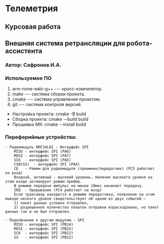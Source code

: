 # Телеметрия
## Курсовая работа
## Внешняя система ретрансляции для робота-ассистента
### Автор: Сафронов И.А.
### Используемое ПО
1. arm-none-eabi-g++ --- кросс-компилятор.
1. make --- система сборки проекта.
1. cmake --- система управления проектом.
1. git --- система контроля версий.

- Настройка проекта: 
    cmake -B build
- Сборка проекта:
    cmake --build build     
- Прошивка МК:
    cmake --install build 

### Переферийные устройства:
    - Радиомодуль NRF24L01 - Интерфейс SPI
        MISO - интерфейс SPI (PA6)
        MOSI - интерфейс SPI (PA7)
        SCK  - интерфейс SPI (PA5)
        CSN(SS)  - интерфейс SPI (PA4)
        CE   - Режим для радиомодуля (приемник/передатчик) (PC5 работает на вход)
        Входной, активный - высокий уровень. Наличие высокого уровня на этом входе активирует режим приёма. 
        В режиме передачи импульс не менее 10мкс начинает передачу.
        IRQ  - Прерывание (PC4 работает на вход)
        Если трансивер находится в режиме передатчика, появление на этом выводе низкого уровня свидетельствует об одном из двух событий – 
        1) пакет данных успешно отправлен, 
        2) разрешенное количество попыток отправки израсходовано, но пакет данных так и не был отправлен.

    - Подключение к другим модулям - SPI
        MISO - интерфейс SPI (PB14)
        MOSI - интерфейс SPI (PB15)
        SCK  - интерфейс SPI (PB13)
        SS   - интерфейс SPI (PB12)
